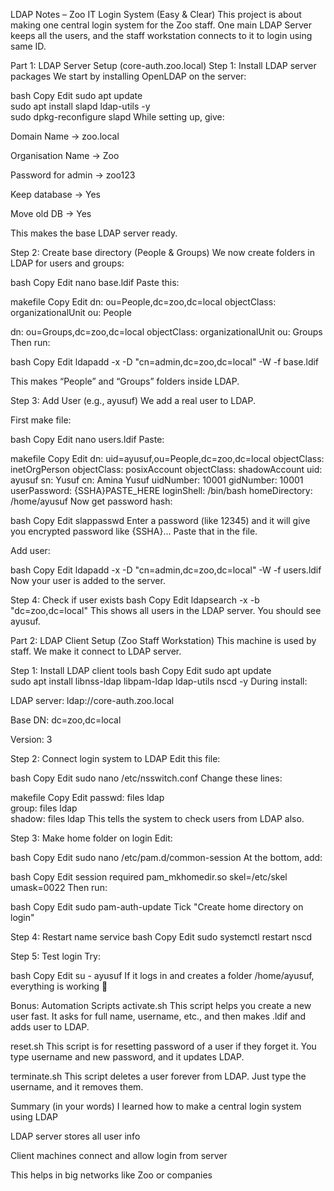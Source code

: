 LDAP Notes – Zoo IT Login System (Easy & Clear)
This project is about making one central login system for the Zoo staff. One main LDAP Server keeps all the users, and the staff workstation connects to it to login using same ID.

 Part 1: LDAP Server Setup (core-auth.zoo.local)
 Step 1: Install LDAP server packages
We start by installing OpenLDAP on the server:

bash
Copy
Edit
sudo apt update  
sudo apt install slapd ldap-utils -y  
sudo dpkg-reconfigure slapd
 While setting up, give:

Domain Name → zoo.local

Organisation Name → Zoo

Password for admin → zoo123

Keep database → Yes

Move old DB → Yes

This makes the base LDAP server ready.

Step 2: Create base directory (People & Groups)
We now create folders in LDAP for users and groups:

bash
Copy
Edit
nano base.ldif
Paste this:

makefile
Copy
Edit
dn: ou=People,dc=zoo,dc=local
objectClass: organizationalUnit
ou: People

dn: ou=Groups,dc=zoo,dc=local
objectClass: organizationalUnit
ou: Groups
Then run:

bash
Copy
Edit
ldapadd -x -D "cn=admin,dc=zoo,dc=local" -W -f base.ldif

This makes “People” and “Groups” folders inside LDAP.

Step 3: Add User (e.g., ayusuf)
We add a real user to LDAP.

First make file:

bash
Copy
Edit
nano users.ldif
Paste:

makefile
Copy
Edit
dn: uid=ayusuf,ou=People,dc=zoo,dc=local
objectClass: inetOrgPerson
objectClass: posixAccount
objectClass: shadowAccount
uid: ayusuf
sn: Yusuf
cn: Amina Yusuf
uidNumber: 10001
gidNumber: 10001
userPassword: {SSHA}PASTE_HERE
loginShell: /bin/bash
homeDirectory: /home/ayusuf
Now get password hash:

bash
Copy
Edit
slappasswd
Enter a password (like 12345) and it will give you encrypted password like {SSHA}...
Paste that in the file.

Add user:

bash
Copy
Edit
ldapadd -x -D "cn=admin,dc=zoo,dc=local" -W -f users.ldif
Now your user is added to the server.

Step 4: Check if user exists
bash
Copy
Edit
ldapsearch -x -b "dc=zoo,dc=local"
This shows all users in the LDAP server. You should see ayusuf.

Part 2: LDAP Client Setup (Zoo Staff Workstation)
This machine is used by staff. We make it connect to LDAP server.

Step 1: Install LDAP client tools
bash
Copy
Edit
sudo apt update  
sudo apt install libnss-ldap libpam-ldap ldap-utils nscd -y
During install:

LDAP server: ldap://core-auth.zoo.local

Base DN: dc=zoo,dc=local

Version: 3

Step 2: Connect login system to LDAP
Edit this file:

bash
Copy
Edit
sudo nano /etc/nsswitch.conf
Change these lines:

makefile
Copy
Edit
passwd: files ldap  
group:  files ldap  
shadow: files ldap
This tells the system to check users from LDAP also.

Step 3: Make home folder on login
Edit:

bash
Copy
Edit
sudo nano /etc/pam.d/common-session
At the bottom, add:

bash
Copy
Edit
session required pam_mkhomedir.so skel=/etc/skel umask=0022
Then run:

bash
Copy
Edit
sudo pam-auth-update
Tick "Create home directory on login"

Step 4: Restart name service
bash
Copy
Edit
sudo systemctl restart nscd

Step 5: Test login
Try:

bash
Copy
Edit
su - ayusuf
If it logs in and creates a folder /home/ayusuf, everything is working 🎉

Bonus: Automation Scripts
activate.sh
This script helps you create a new user fast.
It asks for full name, username, etc., and then makes .ldif and adds user to LDAP.

reset.sh
This script is for resetting password of a user if they forget it.
You type username and new password, and it updates LDAP.

terminate.sh
This script deletes a user forever from LDAP.
Just type the username, and it removes them.

Summary (in your words)
I learned how to make a central login system using LDAP

LDAP server stores all user info

Client machines connect and allow login from server

This helps in big networks like Zoo or companies
